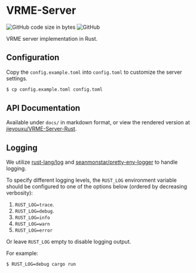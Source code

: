 # VRME-Server

![GitHub code size in bytes](https://img.shields.io/github/languages/code-size/jieyouxu/VRME-Server-Rust?logo=GitHub&logoColor=lightblue&style=flat-square)
![GitHub](https://img.shields.io/github/license/jieyouxu/VRME-Server-Rust?style=flat-square)

VRME server implementation in Rust.

## Configuration

Copy the `config.example.toml` into `config.toml` to customize the server
settings.

```bash
$ cp config.example.toml config.toml
```

## API Documentation

Available under `docs/` in markdown format, or view the rendered version at
[jieyouxu/VRME-Server-Rust](https://jieyouxu.github.io/VRME-Server-Rust/).

## Logging

We utilize [rust-lang/log](https://github.com/rust-lang/log) and
[seanmonstar/pretty-env-logger](https://github.com/seanmonstar/pretty-env-logger)
to handle logging.

To specify different logging levels, the `RUST_LOG` environment variable should
be configured to one of the options below (ordered by decreasing verbosity):

1. `RUST_LOG=trace`.
2. `RUST_LOG=debug`.
3. `RUST_LOG=info`
4. `RUST_LOG=warn`
5. `RUST_LOG=error`

Or leave `RUST_LOG` empty to disable logging output.

For example:

```bash
$ RUST_LOG=debug cargo run
```

